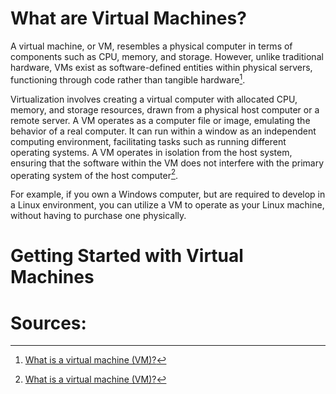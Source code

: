 # What are Virtual Machines?

A virtual machine, or VM, resembles a physical computer in terms of components such as CPU, memory, and storage. However, unlike traditional hardware, VMs exist as software-defined entities within physical servers, functioning through code rather than tangible hardware[^1].

Virtualization involves creating a virtual computer with allocated CPU, memory, and storage resources, drawn from a physical host computer or a remote server. A VM operates as a computer file or image, emulating the behavior of a real computer. It can run within a window as an independent computing environment, facilitating tasks such as running different operating systems. A VM operates in isolation from the host system, ensuring that the software within the VM does not interfere with the primary operating system of the host computer[^1].

For example, if you own a Windows computer, but are required to develop in a Linux environment, you can utilize a VM to operate as your Linux machine, without having to purchase one physically.

# Getting Started with Virtual Machines

# Sources:
[^1]: [What is a virtual machine (VM)?](https://azure.microsoft.com/en-us/resources/cloud-computing-dictionary/what-is-a-virtual-machine)
